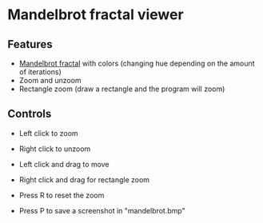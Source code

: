 Mandelbrot fractal viewer
=========================

Features
--------

- [Mandelbrot fractal](http://en.wikipedia.org/wiki/Mandelbrot_set "Mandelbrot set") with colors (changing hue depending on the amount of iterations)
- Zoom and unzoom
- Rectangle zoom (draw a rectangle and the program will zoom)

Controls
--------

- Left click to zoom
- Right click to unzoom

- Left click and drag to move
- Right click and drag for rectangle zoom

- Press R to reset the zoom
- Press P to save a screenshot in "mandelbrot.bmp"
